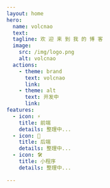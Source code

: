 ```yaml
---
layout: home
hero:
  name: volcnao
  text: 
  tagline: 欢 迎 来 到 我 的 博 客 
  image:
    src: /img/logo.png
    alt: volcnao
  actions:
    - theme: brand
      text: volcnao
      link: 
    - theme: alt
      text: 开发中
      link: 
features:
  - icon: ⚡️
    title: 前端
    details: 整理中...
  - icon: 🖖
    title: 后端
    details: 整理中...
  - icon: 🛠️
    title: 小程序
    details: 整理中...

---
```


<style>
    :root {
      --vp-home-hero-name-color: transparent;
      --vp-home-hero-name-background: -webkit-linear-gradient(120deg,#bd34fe,#41d1ff);
    }
</style>